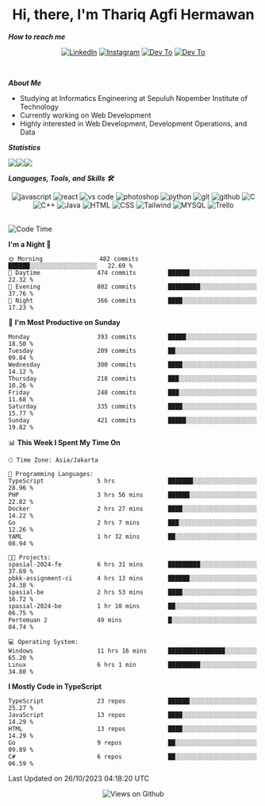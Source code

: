 <div align="center">
  <h1>Hi, there, I'm Thariq Agfi Hermawan</h1>
</div>


***How to reach me***
<p align='center'>
   <a href="https://www.linkedin.com/in/thariqagfihermawan" target="_blank"><img src="https://img.shields.io/badge/LinkedIn-0077B5?style=for-the-badge&logo=linkedin&logoColor=white" alt="LinkedIn"></a>
   <a href="https://www.instagram.com/thoriqagfi" target="_blank"><img src="https://img.shields.io/badge/Instagram-E4405F?style=for-the-badge&logo=instagram&logoColor=white" alt="Instagram"></a>
   <a href="https://medium.com/@thoriq.aghfi60" target="_blank"><img src="https://img.shields.io/badge/Medium-12100E?style=for-the-badge&logo=medium&logoColor=white" alt="Dev To"></a>
   <a href="https://linktr.ee/thoriqagfi" target="_blank"><img src="https://img.shields.io/badge/linktree-1de9b6?style=for-the-badge&logo=linktree&logoColor=white" alt="Dev To"></a>
</p>

<br>

***About Me***
- Studying at Informatics Engineering at Sepuluh Nopember Institute of Technology
- Currently working on Web Development
- Highly interested in Web Development, Development Operations, and Data

***Statistics***

<!-- [![GitHub Streak](http://github-readme-streak-stats.herokuapp.com?user=thoriqagfi&theme=dark)](https://git.io/streak-stats) -->

<div align="center">
  <div style="display: flex;">
    <img src="http://github-readme-streak-stats.herokuapp.com?user=thoriqagfi&theme=chartreuse-dark"/>
    <img src="https://github-readme-stats.vercel.app/api/top-langs/?username=thoriqagfi&layout=compact&&theme=chartreuse-dark&langs_count=8)](https://github.com/thoriqagfi"/>
    <img src="https://github-readme-stats.vercel.app/api?username=thoriqagfi&show_icons=true&theme=chartreuse-dark"/>
  </div>
</div>

<!-- [![Top Langs](https://github-readme-stats.vercel.app/api/top-langs/?username=thoriqagfi&layout=compact&&theme=chartreuse-dark&langs_count=8)](https://github.com/thoriqagfi)
< ![Agfi's GitHub stats](https://github-readme-stats.vercel.app/api?username=thoriqagfi&show_icons=true&theme=chartreuse-dark) -->

***Languages, Tools, and Skills 🛠***

  <div align="center">
    <img src="https://img.shields.io/badge/JavaScript-F7DF1E?style=for-the-badge&logo=javascript&logoColor=black" alt="javascript" />
    <img src="https://img.shields.io/badge/React-61DAFB?style=for-the-badge&logo=react&logoColor=black" alt="react" />
    <img src="https://img.shields.io/badge/vs%20code-007ACC?style=for-the-badge&logo=visual%20studio%20code&logoColor=white" alt="vs code" />
    <img src="https://img.shields.io/badge/adobe%20photoshop-31A8FF?style=for-the-badge&logo=adobe%20photoshop&logoColor=white" alt="photoshop" />
    <img src="https://img.shields.io/badge/python-3776AB?style=for-the-badge&logo=python&logoColor=white" alt="python" />
    <img src="https://img.shields.io/badge/Git-F05032?style=for-the-badge&logo=git&logoColor=white" alt="git" />
    <img src="https://img.shields.io/badge/GitHub-100000?style=for-the-badge&logo=github&logoColor=white" alt="github" />
    <img src="https://img.shields.io/badge/c-%2300599C.svg?style=for-the-badge&logo=c&logoColor=white" alt="C" />
    <img src="https://img.shields.io/badge/c++-%2300599C.svg?style=for-the-badge&logo=c%2B%2B&logoColor=white" alt="C++" />
    <img src="https://img.shields.io/badge/Java-ED8B00?style=for-the-badge&logo=java&logoColor=white" alt="Java"/>
    <img src="https://img.shields.io/badge/HTML5-E34F26?style=for-the-badge&logo=html5&logoColor=white" alt="HTML" />
    <img src="https://img.shields.io/badge/CSS-239120?&style=for-the-badge&logo=css3&logoColor=white" alt ="CSS" />
    <img src="https://img.shields.io/badge/tailwindcss-%2338B2AC.svg?style=for-the-badge&logo=tailwind-css&logoColor=white" alt="Tailwind" />
    <img src="https://img.shields.io/badge/MySQL-00000F?style=for-the-badge&logo=mysql&logoColor=white" alt="MYSQL" />
    <img src="https://img.shields.io/badge/Trello-%23026AA7.svg?style=for-the-badge&logo=Trello&logoColor=white" alt="Trello" />
  </div><br>

<!--START_SECTION:waka-->
![Code Time](http://img.shields.io/badge/Code%20Time-728%20hrs%201%20min-blue)

**I'm a Night 🦉** 

```text
🌞 Morning                482 commits         ██████░░░░░░░░░░░░░░░░░░░   22.69 % 
🌆 Daytime                474 commits         ██████░░░░░░░░░░░░░░░░░░░   22.32 % 
🌃 Evening                802 commits         █████████░░░░░░░░░░░░░░░░   37.76 % 
🌙 Night                  366 commits         ████░░░░░░░░░░░░░░░░░░░░░   17.23 % 
```
📅 **I'm Most Productive on Sunday** 

```text
Monday                   393 commits         █████░░░░░░░░░░░░░░░░░░░░   18.50 % 
Tuesday                  209 commits         ██░░░░░░░░░░░░░░░░░░░░░░░   09.84 % 
Wednesday                300 commits         ████░░░░░░░░░░░░░░░░░░░░░   14.12 % 
Thursday                 218 commits         ███░░░░░░░░░░░░░░░░░░░░░░   10.26 % 
Friday                   248 commits         ███░░░░░░░░░░░░░░░░░░░░░░   11.68 % 
Saturday                 335 commits         ████░░░░░░░░░░░░░░░░░░░░░   15.77 % 
Sunday                   421 commits         █████░░░░░░░░░░░░░░░░░░░░   19.82 % 
```


📊 **This Week I Spent My Time On** 

```text
🕑︎ Time Zone: Asia/Jakarta

💬 Programming Languages: 
TypeScript               5 hrs               ███████░░░░░░░░░░░░░░░░░░   28.96 % 
PHP                      3 hrs 56 mins       ██████░░░░░░░░░░░░░░░░░░░   22.82 % 
Docker                   2 hrs 27 mins       ████░░░░░░░░░░░░░░░░░░░░░   14.22 % 
Go                       2 hrs 7 mins        ███░░░░░░░░░░░░░░░░░░░░░░   12.26 % 
YAML                     1 hr 32 mins        ██░░░░░░░░░░░░░░░░░░░░░░░   08.94 % 

🐱‍💻 Projects: 
spasial-2024-fe          6 hrs 31 mins       █████████░░░░░░░░░░░░░░░░   37.69 % 
pbkk-assignment-ci       4 hrs 13 mins       ██████░░░░░░░░░░░░░░░░░░░   24.38 % 
spasial-be               2 hrs 53 mins       ████░░░░░░░░░░░░░░░░░░░░░   16.72 % 
spasial-2024-be          1 hr 10 mins        ██░░░░░░░░░░░░░░░░░░░░░░░   06.75 % 
Pertemuan 2              49 mins             █░░░░░░░░░░░░░░░░░░░░░░░░   04.74 % 

💻 Operating System: 
Windows                  11 hrs 16 mins      ████████████████░░░░░░░░░   65.20 % 
Linux                    6 hrs 1 min         █████████░░░░░░░░░░░░░░░░   34.80 % 
```

**I Mostly Code in TypeScript** 

```text
TypeScript               23 repos            ██████░░░░░░░░░░░░░░░░░░░   25.27 % 
JavaScript               13 repos            ████░░░░░░░░░░░░░░░░░░░░░   14.29 % 
HTML                     13 repos            ████░░░░░░░░░░░░░░░░░░░░░   14.29 % 
Go                       9 repos             ██░░░░░░░░░░░░░░░░░░░░░░░   09.89 % 
C#                       6 repos             ██░░░░░░░░░░░░░░░░░░░░░░░   06.59 % 
```




 Last Updated on 26/10/2023 04:18:20 UTC
<!--END_SECTION:waka-->

<div align="center">
<img src="https://komarev.com/ghpvc/?username=thoriqagfi&color=blue" alt="Views on Github" />
</div>